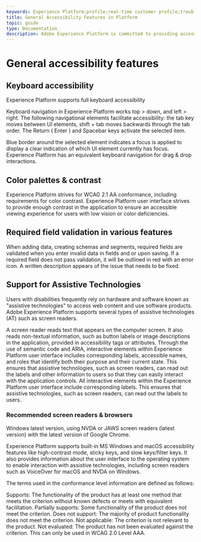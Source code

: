 ```yaml
---
keywords: Experience Platform;profile;real-time customer profile;troubleshooting;API;unified profile;Unified Profile;unified;Profile;rtcp;XDM graphs
title: General Accessibility Features in Platform
topic: guide
type: Documentation
description: Adobe Experience Platform is committed to providing accessible and inclusive features to all individuals.
---
```


# General accessibility features

## Keyboard accessibility
Experience Platform supports full keyboard accessibility

Keyboard navigation in Experience Platform works top > down, and left > right. The following navigational elements facilitate accessibility: the tab key moves between UI elements, shift + tab moves backwards through the tab order. The Return ( Enter ) and Spacebar keys activate the selected item.

Blue border around the selected element indicates a focus is applied to display a clear indication of which UI element currently has focus. Experience Platform has an equivalent keyboard navigation for drag & drop interactions.

## Color palettes & contrast
Experience Platform strives for WCAG 2.1 AA conformance, including requirements for color contrast. Experience Platform user interface strives to provide enough contrast in the application to ensure an accessible viewing experience for users with low vision or color deficiencies.

## Required field validation in various features
When adding data, creating schemas and segments, required fields are validated when you enter invalid data in fields and or upon saving. If a required field does not pass validation, it will be outlined in red with an error icon. A written description appears of the issue that needs to be fixed.

## Support for Assistive Technologies

Users with disabilities frequently rely on hardware and software known as "assistive technologies" to access web content and use software products. Adobe Experience Platform supports several types of assistive technologies (AT) such as screen readers.

A screen reader reads text that appears on the computer screen. It also reads non-textual information, such as button labels or image descriptions in the application, provided in accessibility tags or attributes. Through the use of semantic code and ARIA, interactive elements within Experience Platform user interface includes corresponding labels, accessible names, and roles that identify both their purpose and their current state. This ensures that assistive technologies, such as screen readers, can read out the labels and other information to users so that they can easily interact with the application controls. All interactive elements within the Experience Platform user interface include corresponding labels. This ensures that assistive technologies, such as screen readers, can read out the labels to users.

### Recommended screen readers & browsers

Windows latest version, using NVDA or JAWS screen readers (latest version) with the latest version of Google Chrome.

Experience Platform supports built-in MS Windows and macOS accessibility features like high-contrast mode, sticky keys, and slow keys/filter keys. It also provides information about the user interface to the operating system to enable interaction with assistive technologies, including screen readers such as VoiceOver for macOS and NVDA on Windows.

The terms used in the conformance level information are defined as follows:

Supports: The functionality of the product has at least one method that meets the criterion without known defects or meets with equivalent facilitation.
Partially supports: Some functionality of the product does not meet the criterion.
Does not support: The majority of product functionality does not meet the criterion.
Not applicable: The criterion is not relevant to the product.
Not evaluated: The product has not been evaluated against the criterion. This can only be used in WCAG 2.0 Level AAA.